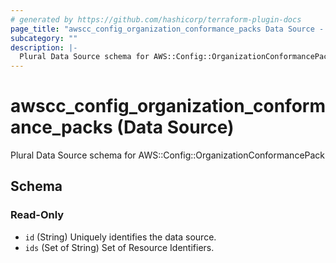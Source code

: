 ```yaml
---
# generated by https://github.com/hashicorp/terraform-plugin-docs
page_title: "awscc_config_organization_conformance_packs Data Source - terraform-provider-awscc"
subcategory: ""
description: |-
  Plural Data Source schema for AWS::Config::OrganizationConformancePack
---
```


# awscc_config_organization_conformance_packs (Data Source)

Plural Data Source schema for AWS::Config::OrganizationConformancePack



<!-- schema generated by tfplugindocs -->
## Schema

### Read-Only

- `id` (String) Uniquely identifies the data source.
- `ids` (Set of String) Set of Resource Identifiers.


